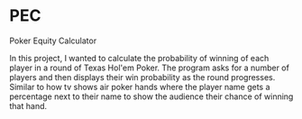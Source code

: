 # PEC
Poker Equity Calculator

In this project, I wanted to calculate the probability of winning of each player in a round of Texas Hol'em Poker.
The program asks for a number of players and then displays their win probability as the round progresses.
Similar to how tv shows air poker hands where the player name gets a percentage next to their name to show the audience their chance of winning that hand.
